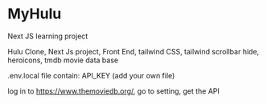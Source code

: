 # MyHulu
Next JS learning project

Hulu Clone,
Next Js project,
Front End,
tailwind CSS,
tailwind scrollbar hide,
heroicons,
tmdb movie data base


.env.local file contain:
API_KEY (add your own file)

log in to https://www.themoviedb.org/,
go to setting, get the API

